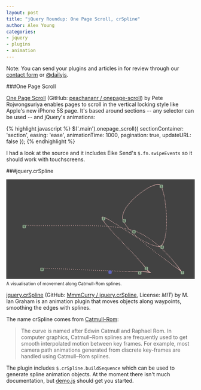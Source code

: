 ```yaml
---
layout: post
title: "jQuery Roundup: One Page Scroll, crSpline"
author: Alex Young
categories:
- jquery
- plugins
- animation
---
```


<div class="intro">
Note: You can send your plugins and articles in for review through our <a href="/contact.html">contact form</a> or <a href="http://twitter.com/dailyjs">@dailyjs</a>.
</div>

###One Page Scroll

[One Page Scroll](http://www.thepetedesign.com/demos/onepage_scroll_demo.html) (GitHub: [peachananr / onepage-scroll](https://github.com/peachananr/onepage-scroll)) by Pete Rojwongsuriya enables pages to scroll in the vertical locking style like Apple's new iPhone 5S page.  It's based around sections -- any selector can be used -- and jQuery's animations:

{% highlight javascript %}
$('.main').onepage_scroll({
   sectionContainer: 'section',
   easing: 'ease',
   animationTime: 1000,
   pagination: true,
   updateURL: false
});
{% endhighlight %}

I had a look at the source and it includes Eike Send's `$.fn.swipeEvents` so it should work with touchscreens.

###jquery.crSpline

<div class="image">
  <img src="/images/posts/crspline.png" />
  <small>A visualisation of movement along Catmull-Rom splines.</small>
</div>

[jquery.crSpline](http://ijin.net/crSpline/demo.html) (GitHub: [MmmCurry / jquery.crSpline](https://github.com/MmmCurry/jquery.crSpline), License: _MIT_) by M. Ian Graham is an animation plugin that moves objects along waypoints, smoothing the edges with splines.

The name crSpline comes from [Catmull-Rom](http://en.wikipedia.org/wiki/Cubic_Hermite_spline#Catmull.E2.80.93Rom_spline):

> The curve is named after Edwin Catmull and Raphael Rom. In computer graphics, Catmull–Rom splines are frequently used to get smooth interpolated motion between key frames. For example, most camera path animations generated from discrete key-frames are handled using Catmull–Rom splines.

The plugin includes `$.crSpline.buildSequence` which can be used to generate spline animation objects.  At the moment there isn't much documentation, but [demo.js](http://ijin.net/crSpline/demo.js) should get you started.
